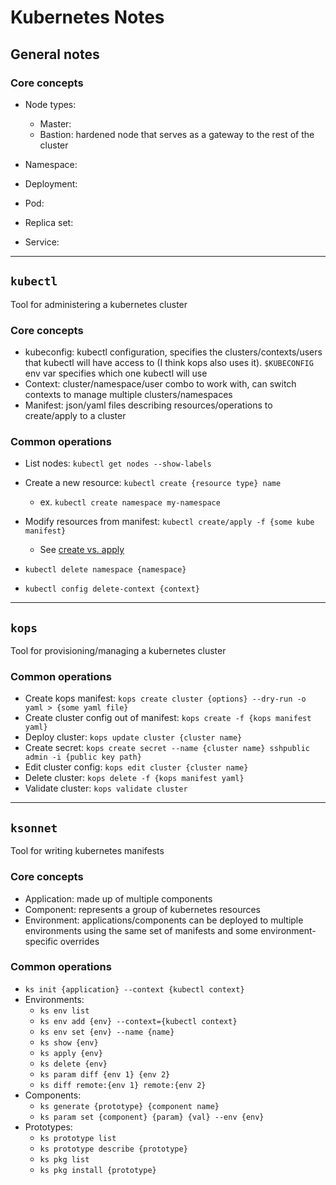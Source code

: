 # Kubernetes Notes

## General notes

### Core concepts

- Node types:
    - Master:
    - Bastion: hardened node that serves as a gateway to the rest of the cluster

- Namespace:
- Deployment:
- Pod:
- Replica set:
- Service:

--------------------------------------------------------------------------------

## `kubectl`

Tool for administering a kubernetes cluster

### Core concepts

- kubeconfig: kubectl configuration, specifies the clusters/contexts/users that
  kubectl will have access to (I think kops also uses it). `$KUBECONFIG` env
  var specifies which one kubectl will use
- Context: cluster/namespace/user combo to work with, can switch contexts to
  manage multiple clusters/namespaces
- Manifest: json/yaml files describing resources/operations to create/apply to
  a cluster

### Common operations

- List nodes: `kubectl get nodes --show-labels`
- Create a new resource: `kubectl create {resource type} name`
    - ex. `kubectl create namespace my-namespace`
- Modify resources from manifest: `kubectl create/apply -f {some kube manifest}`
    - See [create vs. apply](https://kubernetes.io/docs/concepts/overview/object-management-kubectl/overview/)

- `kubectl delete namespace {namespace}`
- `kubectl config delete-context {context}`

--------------------------------------------------------------------------------

## `kops`

Tool for provisioning/managing a kubernetes cluster

### Common operations

- Create kops manifest: `kops create cluster {options} --dry-run -o yaml > {some yaml file}`
- Create cluster config out of manifest: `kops create -f {kops manifest yaml}`
- Deploy cluster: `kops update cluster {cluster name}`
- Create secret: `kops create secret --name {cluster name} sshpublic admin -i {public key path}`
- Edit cluster config: `kops edit cluster {cluster name}`
- Delete cluster: `kops delete -f {kops manifest yaml}`
- Validate cluster: `kops validate cluster`

--------------------------------------------------------------------------------

## `ksonnet`

Tool for writing kubernetes manifests

### Core concepts

- Application: made up of multiple components
- Component: represents a group of kubernetes resources
- Environment: applications/components can be deployed to multiple environments
  using the same set of manifests and some environment-specific overrides

### Common operations

- `ks init {application} --context {kubectl context}`
- Environments:
    - `ks env list`
    - `ks env add {env} --context={kubectl context}`
    - `ks env set {env} --name {name}`
    - `ks show {env}`
    - `ks apply {env}`
    - `ks delete {env}`
    - `ks param diff {env 1} {env 2}`
    - `ks diff remote:{env 1} remote:{env 2}`
- Components:
    - `ks generate {prototype} {component name}`
    - `ks param set {component} {param} {val} --env {env}`
- Prototypes:
    - `ks prototype list`
    - `ks prototype describe {prototype}`
    - `ks pkg list`
    - `ks pkg install {prototype}`
